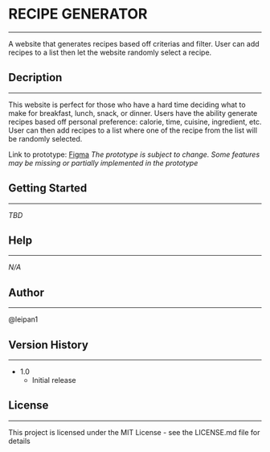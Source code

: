 # RECIPE GENERATOR

---

A website that generates recipes based off criterias and filter. User can add recipes to a list then let the website randomly select a recipe.

## Decription

---

This website is perfect for those who have a hard time deciding what to make for breakfast, lunch, snack, or dinner. Users have the ability generate recipes based off personal preference: calorie, time, cuisine, ingredient, etc. User can then add recipes to a list where one of the recipe from the list will be randomly selected.

Link to prototype: [Figma](https://www.figma.com/file/miWyqaio7Ogt2hdiPy8Tw9/Recipe-Generator?node-id=0%3A1 "Figma Prototype")
_The prototype is subject to change. Some features may be missing or partially implemented in the prototype_

## Getting Started

---

_TBD_

## Help

---

_N/A_

## Author

---

@leipan1

## Version History

---

- 1.0
  - Initial release

## License

---

This project is licensed under the MIT License - see the LICENSE.md file for details
